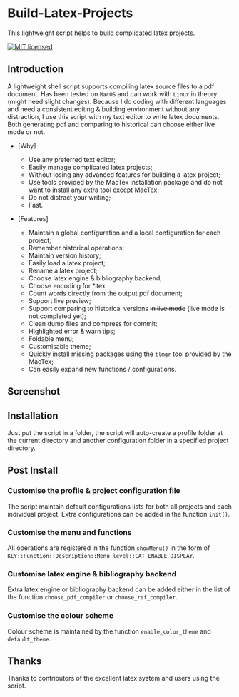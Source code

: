 # Build-Latex-Projects
This lightweight script helps to build complicated latex projects.

[![MIT licensed](https://img.shields.io/badge/license-MIT-blue.svg)](./LICENSE.md)

## Introduction

A lightweight shell script supports compiling latex source files to a pdf document. Has been tested on `MacOS` and can work with `Linux` in theory (might need slight changes). Because I do coding with different languages and need a consistent editing & building environment without any distraction, I use this script with my text editor to write latex documents. Both generating pdf and comparing to historical can choose either live mode or not.

- [Why]
    - Use any preferred text editor;
    - Easily manage complicated latex projects;
    - Without losing any advanced features for building a latex project;
    - Use tools provided by the MacTex installation package and do not want to install any extra tool except MacTex;
    - Do not distract your writing;
    - Fast.

- [Features]
    - Maintain a global configuration and a local configuration for each project;
    - Remember historical operations;
    - Maintain version history;
    - Easily load a latex project;
    - Rename a latex project;
    - Choose latex engine & bibliography backend;
    - Choose encoding for *.tex
    - Count words directly from the output pdf document;
    - Support live preview;
    - Support comparing to historical versions <s>in live mode</s> (live mode is not completed yet);
    - Clean dump files and compress for commit;
    - Highlighted error & warn tips;
    - Foldable menu;
    - Customisable theme;
    - Quickly install missing packages using the `tlmgr` tool provided by the MacTex;
    - Can easily expand new functions / configurations.

## Screenshot



## Installation

Just put the script in a folder, the script will auto-create a profile folder at the current directory and another configuration folder in a specified project directory.

## Post Install


### Customise the profile & project configuration file

The script maintain default configurations lists for both all projects and each individual project. Extra configurations can be added in the function `init()`.

### Customise the menu and functions

All operations are registered in the function `showMenu()` in the form of `KEY::Function::Description::Menu_level::CAT_ENABLE_DISPLAY`.

### Customise latex engine & bibliography backend

Extra latex engine or bibliography backend can be added either in the list of the function `choose_pdf_compiler` or `choose_ref_compiler`.

### Customise the colour scheme

Colour scheme is maintained by the function `enable_color_theme` and `default_theme`.


## Thanks

Thanks to contributors of the excellent latex system and users using the script.
